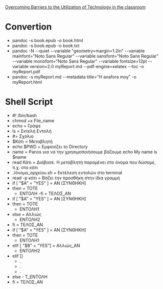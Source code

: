 [Overcoming Barriers to the Utilization of Technology in the classroom](https://books.google.gr/books?id=hwPWEGBAlfMC&pg=PA93&dq=technology+in+schools&hl=el&sa=X&ved=2ahUKEwiKk9bNlsn7AhVHOewKHUXWCuwQ6AF6BAgHEAI#v=onepage&q&f=false)
# Convertion
  - pandoc -s book.epub -o book.html
  - pandoc -s book.epub -o book.txt
  - pandoc -N --quiet --variable "geometry=margin=1.2in" --variable mainfont="Noto Sans Regular" --variable sansfont="Noto Sans Regular" --variable monofont="Noto Sans Regular" --variable fontsize=12pt --variable version=2.0 myReport.md --pdf-engine=xelatex --toc -o myReport.pdf
  - pandoc -s myReport.md --metadata title="H anafora moy" -o myReport.html
# Shell Script
  - #! /bin/bash
  - chmod +x File_name
  - echo = Γράψε
  - ls = Εκτελή Εντολή
  - #= Σχόλιο
  - $Κάτι = Μεταβλητή
  - echo $PWD = Εμφανίζει το Directory
  - name = Panos για να την χρησιμοποιήσουμε βάζουμε echo My name is $name
  - read Κάτι = Διάβασε. Η μεταβλητή παραμένει στο όνομα που δώσαμε, π.χ. στο κάτι
  - ./όνομα_αρχείου.sh = Εκτέλεση εντολών στο terminal
  - read -p κάτι = Βάζει την προσθήκη στην ίδια γραμμή
  - if [ "$Α" = "YES" ] = ΑΝ [ΣΥΝΘΗΚΗ]
   - then =  ΤΟΤΕ
      - ΕΝΤΟΛΗ 
    -fi = ΤΕΛΟΣ_ΑΝ
  - if [ "$Α" = "YES" ] = ΑΝ [ΣΥΝΘΗΚΗ]
   - then =  ΤΟΤΕ
      - ΕΝΤΟΛΗ1 
   - else = Αλλιώς
      - ΕΝΤΟΛΗ2
   - fi = ΤΕΛΟΣ_ΑΝ
  - if [ "$Α" = "YES" ] = ΑΝ [ΣΥΝΘΗΚΗ]
   - then =  ΤΟΤΕ
     -  ΕΝΤΟΛΗ1 
   - elif [ "$B" = "YES"] = Αλλιώς_ΑΝ
      - ΕΝΤΟΛΗ2
   - elif []
      - .
      - .
     -  .
  -  else
    -  Τ_ΕΝΤΟΛΗ
   - fi = ΤΕΛΟΣ_ΑΝ
